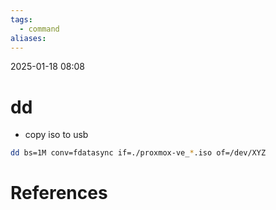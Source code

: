 ```yaml
---
tags:
  - command
aliases:
---
```

2025-01-18 08:08
# dd
- copy iso to usb
```bash
dd bs=1M conv=fdatasync if=./proxmox-ve_*.iso of=/dev/XYZ
```

# References